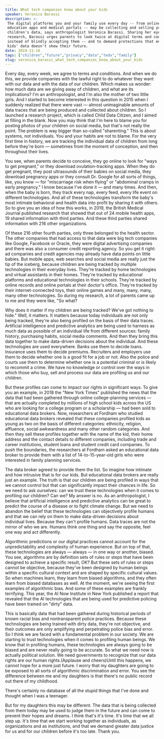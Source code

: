 ```yaml
---
title: What tech companies know about your kids
speaker: Veronica Barassi
description: >-
 The digital platforms you and your family use every day -- from online games to
 education apps and medical portals -- may be collecting and selling your
 children's data, says anthropologist Veronica Barassi. Sharing her eye-opening
 research, Barassi urges parents to look twice at digital terms and conditions
 instead of blindly accepting them -- and to demand protections that ensure their
 kids' data doesn't skew their future.
date: 2019-11-16
tags: ["children","future","privacy","data","tedx","family"]
slug: veronica_barassi_what_tech_companies_know_about_your_kids
---
```


Every day, every week, we agree to terms and conditions. And when we do this, we provide
companies with the lawful right to do whatever they want with our data and with the data
of our children. Which makes us wonder: how much data are we giving away of children, and
what are its implications? I'm an anthropologist, and I'm also the mother of two little
girls. And I started to become interested in this question in 2015 when I suddenly
realized that there were vast — almost unimaginable amounts of data traces that are being
produced and collected about children. So I launched a research project, which is called
Child Data Citizen, and I aimed at filling in the blank. Now you may think that I'm here to
blame you for posting photos of your children on social media, but that's not really the
point. The problem is way bigger than so-called "sharenting." This is about systems, not
individuals. You and your habits are not to blame. For the very first time in history, we
are tracking the individual data of children from long before they're born — sometimes
from the moment of conception, and then throughout their lives.

You see, when parents decide to conceive, they go online to look for "ways to get
pregnant," or they download ovulation-tracking apps. When they do get pregnant, they post
ultrasounds of their babies on social media, they download pregnancy apps or they consult
Dr. Google for all sorts of things, like, you know — for "miscarriage risk when flying" or
"abdominal cramps in early pregnancy." I know because I've done it — and many times. And
then, when the baby is born, they track every nap, every feed, every life event on
different technologies. And all of these technologies transform the baby's most intimate
behavioral and health data into profit by sharing it with others. So to give you an idea of
how this works, in 2019, the British Medical Journal published research that showed that
out of 24 mobile health apps, 19 shared information with third parties. And these third
parties shared information with 216 other organizations.

Of these 216 other fourth parties, only three belonged to the health sector. The other
companies that had access to that data were big tech companies like Google, Facebook or
Oracle, they were digital advertising companies and there was also a consumer credit
reporting agency. So you get it right: ad companies and credit agencies may already have
data points on little babies. But mobile apps, web searches and social media are really
just the tip of the iceberg, because children are being tracked by multiple technologies
in their everyday lives. They're tracked by home technologies and virtual assistants in
their homes. They're tracked by educational platforms and educational technologies in
their schools. They're tracked by online records and online portals at their doctor's
office. They're tracked by their internet-connected toys, their online games and many,
many, many, many other technologies. So during my research, a lot of parents came up to me
and they were like, "So what?

Why does it matter if my children are being tracked? We've got nothing to hide." Well, it
matters. It matters because today individuals are not only being tracked, they're also
being profiled on the basis of their data traces. Artificial intelligence and predictive
analytics are being used to harness as much data as possible of an individual life from
different sources: family history, purchasing habits, social media comments. And then they
bring this data together to make data-driven decisions about the individual. And these
technologies are used everywhere. Banks use them to decide loans. Insurance uses them to
decide premiums. Recruiters and employers use them to decide whether one is a good fit for
a job or not. Also the police and courts use them to determine whether one is a potential
criminal or is likely to recommit a crime. We have no knowledge or control over the ways in
which those who buy, sell and process our data are profiling us and our
children.

But these profiles can come to impact our rights in significant ways. To give you an
example, in 2018 the "New York Times" published the news that the data that had been
gathered through online college-planning services — that are actually completed by
millions of high school kids across the US who are looking for a college program or a
scholarship — had been sold to educational data brokers. Now, researchers at Fordham who
studied educational data brokers revealed that these companies profiled kids as young as
two on the basis of different categories: ethnicity, religion, affluence, social
awkwardness and many other random categories. And then they sell these profiles together
with the name of the kid, their home address and the contact details to different
companies, including trade and career institutions, student loans and student credit card
companies. To push the boundaries, the researchers at Fordham asked an educational data
broker to provide them with a list of 14-to-15-year-old girls who were interested in
family planning services.

The data broker agreed to provide them the list. So imagine how intimate and how intrusive
that is for our kids. But educational data brokers are really just an example. The truth
is that our children are being profiled in ways that we cannot control but that can
significantly impact their chances in life. So we need to ask ourselves: can we trust these
technologies when it comes to profiling our children? Can we? My answer is no. As an
anthropologist, I believe that artificial intelligence and predictive analytics can be
great to predict the course of a disease or to fight climate change. But we need to
abandon the belief that these technologies can objectively profile humans and that we can
rely on them to make data-driven decisions about individual lives. Because they can't
profile humans. Data traces are not the mirror of who we are. Humans think one thing and
say the opposite, feel one way and act differently.

Algorithmic predictions or our digital practices cannot account for the unpredictability
and complexity of human experience. But on top of that, these technologies are always —
always — in one way or another, biased. You see, algorithms are by definition sets of
rules or steps that have been designed to achieve a specific result, OK? But these sets of
rules or steps cannot be objective, because they've been designed by human beings within a
specific cultural context and are shaped by specific cultural values. So when machines
learn, they learn from biased algorithms, and they often learn from biased databases as
well. At the moment, we're seeing the first examples of algorithmic bias. And some of these
examples are frankly terrifying. This year, the AI Now Institute in New York published a
report that revealed that the AI technologies that are being used for predictive policing
have been trained on "dirty" data.

This is basically data that had been gathered during historical periods of known racial
bias and nontransparent police practices. Because these technologies are being trained
with dirty data, they're not objective, and their outcomes are only amplifying and
perpetrating police bias and error. So I think we are faced with a fundamental problem in
our society. We are starting to trust technologies when it comes to profiling human
beings. We know that in profiling humans, these technologies are always going to be biased
and are never really going to be accurate. So what we need now is actually political
solution. We need governments to recognize that our data rights are our human
rights.(Applause and cheers)Until this happens, we cannot hope for a more just future. I
worry that my daughters are going to be exposed to all sorts of algorithmic discrimination
and error. You see the difference between me and my daughters is that there's no public
record out there of my childhood.

There's certainly no database of all the stupid things that I've done and thought when I
was a teenager.

But for my daughters this may be different. The data that is being collected from them
today may be used to judge them in the future and can come to prevent their hopes and
dreams. I think that's it's time. It's time that we all step up. It's time that we start
working together as individuals, as organizations and as institutions, and that we demand
greater data justice for us and for our children before it's too late. Thank
you.

<!--
ad_duration=3.33
comment_count=8
event="TEDxMileHigh"
has_talk_citation=1
intro_duration=11.82
is_subtitle_required="False"
is_talk_featured="True"
language="en"
language_swap="False"
native_language="en"
number_of_related_talks=6
number_of_speakers=1
number_of_subtitled_videos=4
number_of_tags=6
number_of_talk_download_languages=4
number_of_talk_more_resources=0
number_of_talk_recommendations=1
number_of_talks_take_actions=3
post_ad_duration=0.83
published_timestamp="2020-06-11 15:22:43"
recording_date="2019-11-16"
speaker_description="Anthropologist"
speaker_is_published=1
speaker_name="Veronica Barassi"
talk_more_resources=[]
talk_name="What tech companies know about your kids"
talk_recommendations_blurb="More resources curated by Veronica Barassi"
talks_tags=["children","future","privacy","data","tedx","family"]
url_audio="https://download.ted.com/talks/VeronicaBarassi_2019X.mp3?apikey=acme-roadrunner"
url_photo_speaker="https://pe.tedcdn.com/images/ted/813f23a556bd9fe7c143ffb268cbbda8da852d90_254x191.jpg"
url_photo_talk="https://s3.amazonaws.com/talkstar-photos/uploads/4b9752f6-0308-426d-b1ba-6d373408e773/VernonicaBarassi_2019X-embed.jpg"
url_webpage="https://www.ted.com/talks/veronica_barassi_what_tech_companies_know_about_your_kids"
video_type_name="TEDx Talk"
-->